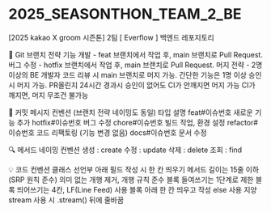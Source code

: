 # 2025_SEASONTHON_TEAM_2_BE
[2025 kakao X groom 시즌톤] 2팀 [ Everflow ] 백엔드 레포지토리

🌿 Git 브랜치 전략
기능 개발 - feat 브랜치에서 작업 후, main 브랜치로 Pull Request.
버그 수정 - hotfix 브랜치에서 작업 후, main 브랜치로 Pull Request.
머지 전략 - 2명 이상의 BE 개발자 코드 리뷰 시 main 브랜치로 머지 가능.
간단한 기능은 1명 이상 승인 시 머지 가능.
PR올린지 24시간 경과시 승인이 없어도 CI가 안깨지면 머지 가능
CI가 깨지면, 머지 무조건 불가능

📝 커밋 메시지 컨벤션 (브랜치 전략 네이밍도 동일)
타입	설명
feat#이슈번호	새로운 기능 추가
hotfix#이슈번호	버그 수정
chore#이슈번호	빌드 작업, 환경 설정
refactor#이슈번호	코드 리팩토링 (기능 변경 없음)
docs#이슈번호	문서 수정

🔍 메서드 네이밍 컨벤션
생성 : create
수정 : update
삭제 : delete
조회 : find

💡 코드 컨벤션
클래스 선언부 아래 필드 작성 시 한 칸 띄우기
메서드 길이는 15줄 이하 (SRP 원칙 준수)
의미 없는 개행 제거, 개행 규칙 준수
블록 들여쓰기는 1단계로 제한
블록 띄어쓰기는 4칸, LF(Line Feed) 사용
블록 아래 한 칸 띄우고 작성
else 사용 지양
stream 사용 시 .stream() 뒤에 줄바꿈
